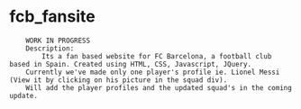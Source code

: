 # fcb_fansite
		WORK IN PROGRESS
		Description:
			Its a fan based website for FC Barcelona, a football club based in Spain. Created using HTML, CSS, Javascript, JQuery.
		Currently we've made only one player's profile ie. Lionel Messi (View it by clicking on his picture in the squad div).
		Will add the player profiles and the updated squad's in the coming update. 
